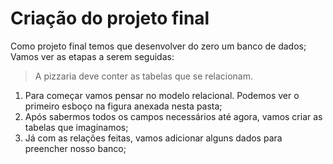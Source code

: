 # Criação do projeto final

Como projeto final temos que desenvolver do zero um banco de dados; Vamos ver as etapas a serem seguidas:

> A pizzaria deve conter as tabelas que se relacionam.
1. Para começar vamos pensar no modelo relacional. Podemos ver o primeiro esboço na figura anexada nesta pasta;
2. Após sabermos todos os campos necessários até agora, vamos criar as tabelas que imaginamos;
3. Já com as relações feitas, vamos adicionar alguns dados para preencher nosso banco;
